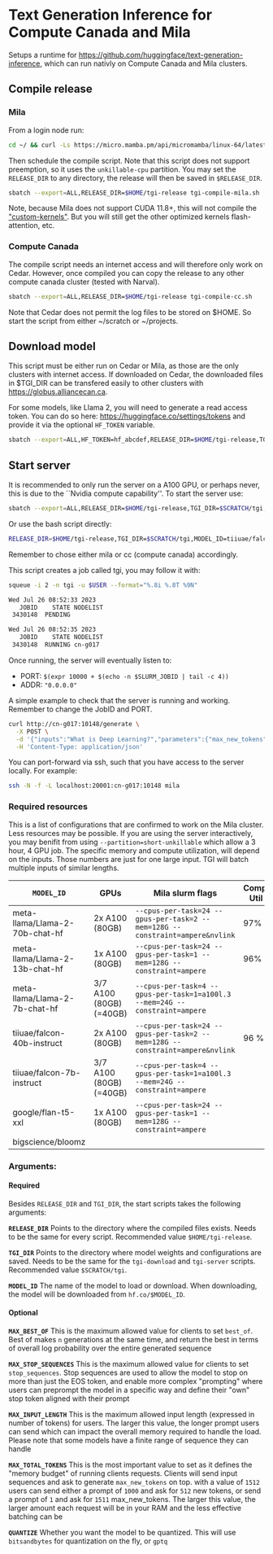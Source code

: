 # Text Generation Inference for Compute Canada and Mila

Setups a runtime for https://github.com/huggingface/text-generation-inference, which can run nativly on
Compute Canada and Mila clusters.

## Compile release

### Mila

From a login node run:

```bash
cd ~/ && curl -Ls https://micro.mamba.pm/api/micromamba/linux-64/latest | tar -xvj bin/micromamba
```

Then schedule the compile script. Note that this script does not support preemption, so it uses the
`unkillable-cpu` partition. You may set the `RELEASE_DIR` to any directory, the release will then be saved
in `$RELEASE_DIR`.

```bash
sbatch --export=ALL,RELEASE_DIR=$HOME/tgi-release tgi-compile-mila.sh
```

Note, because Mila does not support CUDA 11.8+, this will not compile the ["custom-kernels"](https://github.com/huggingface/text-generation-inference/tree/main/server/custom_kernels). But you will still get the other optimized kernels
flash-attention, etc.

### Compute Canada

The compile script needs an internet access and will therefore only work on Cedar. However, once compiled
you can copy the release to any other compute canada cluster (tested with Narval).

```bash
sbatch --export=ALL,RELEASE_DIR=$HOME/tgi-release tgi-compile-cc.sh
```

Note that Cedar does not permit the log files to be stored on $HOME. So start the script from either
~/scratch or ~/projects.

## Download model

This script must be either run on Cedar or Mila, as those are the only clusters with internet access. If downloaded on Cedar,
the downloaded files in $TGI_DIR can be transfered easily to other clusters with https://globus.alliancecan.ca.

For some models, like Llama 2, you will need to generate a read access token. You can do so here: https://huggingface.co/settings/tokens and provide it via the optional `HF_TOKEN` variable.

```bash
sbatch --export=ALL,HF_TOKEN=hf_abcdef,RELEASE_DIR=$HOME/tgi-release,TGI_DIR=$SCRATCH/tgi,MODEL_ID=tiiuae/falcon-7b-instruct tgi-download-{mila,cc}.sh
```

## Start server

It is recommended to only run the server on a A100 GPU, or perhaps never, this is due to the ``Nvidia compute capability''. To start the server use:

```bash
sbatch --export=ALL,RELEASE_DIR=$HOME/tgi-release,TGI_DIR=$SCRATCH/tgi,MODEL_ID=tiiuae/falcon-7b-instruct tgi-server-{mila,cc}.sh
```

Or use the bash script directly:

```bash
RELEASE_DIR=$HOME/tgi-release,TGI_DIR=$SCRATCH/tgi,MODEL_ID=tiiuae/falcon-7b-instruct bash tgi-server-{mila,cc}.sh
```

Remember to chose either mila or cc (compute canada) accordingly.

This script creates a job called tgi, you may follow it with:

```bash
squeue -i 2 -n tgi -u $USER --format="%.8i %.8T %9N"

Wed Jul 26 08:52:33 2023
   JOBID    STATE NODELIST
 3430148  PENDING

Wed Jul 26 08:52:35 2023
   JOBID    STATE NODELIST
 3430148  RUNNING cn-g017
```

Once running, the server will eventually listen to:
* PORT: `$(expr 10000 + $(echo -n $SLURM_JOBID | tail -c 4))`
* ADDR: `"0.0.0.0"`

A simple example to check that the server is running and working.
Remember to change the JobID and PORT.

```bash
curl http://cn-g017:10148/generate \
  -X POST \
  -d '{"inputs":"What is Deep Learning?","parameters":{"max_new_tokens":20}}' \
  -H 'Content-Type: application/json'
```

You can port-forward via ssh, such that you have access to the server locally. For example:

```bash
ssh -N -f -L localhost:20001:cn-g017:10148 mila
```

### Required resources

This is a list of configurations that are confirmed to work on the Mila cluster. Less resources may
be possible. If you are using the server interactively, you may benifit from using
`--partition=short-unkillable` which allow a 3 hour, 4 GPU job. The specific memory and compute
utilization, will depend on the inputs. Those numbers are just for one large input. TGI will batch
multiple inputs of similar lengths.

| `MODEL_ID`                     | GPUs                    | Mila slurm flags                                                             | Comp. Util | Mem Util. |
| ------------------------------ | ----------------------- | ---------------------------------------------------------------------------- | ---------- | --------- |
| meta-llama/Llama-2-70b-chat-hf | 2x A100 (80GB)          | `--cpus-per-task=24 --gpus-per-task=2 --mem=128G --constraint=ampere&nvlink` | 97%        | 82%       |
| meta-llama/Llama-2-13b-chat-hf | 1x A100 (80GB)          | `--cpus-per-task=24 --gpus-per-task=1 --mem=128G --constraint=ampere`        | 96%        | 73%       |
| meta-llama/Llama-2-7b-chat-hf  | 3/7 A100 (80GB) (=40GB) | `--cpus-per-task=4 --gpus-per-task=1=a100l.3 --mem=24G --constraint=ampere`  |            |           |
| tiiuae/falcon-40b-instruct     | 2x A100 (80GB)          | `--cpus-per-task=24 --gpus-per-task=2 --mem=128G --constraint=ampere&nvlink` | 96 %       | 76 %      |
| tiiuae/falcon-7b-instruct      | 3/7 A100 (80GB) (=40GB) | `--cpus-per-task=4 --gpus-per-task=1=a100l.3 --mem=24G --constraint=ampere`  |            |           |
| google/flan-t5-xxl             | 1x A100 (80GB)          | `--cpus-per-task=24 --gpus-per-task=1 --mem=128G --constraint=ampere`        |            |           |
| bigscience/bloomz              |                         |                                                                              |            |           |

### Arguments:

#### Required

Besides `RELEASE_DIR` and `TGI_DIR`, the start scripts takes the following arguments:

**`RELEASE_DIR`**
Points to the directory where the compiled files exists. Needs to be the same for every script. Recommended
  value `$HOME/tgi-release`.


**`TGI_DIR`**
Points to the directory where model weights and configurations are saved. Needs to be the same for the
  `tgi-download` and `tgi-server` scripts. Recommended value `$SCRATCH/tgi`.

**`MODEL_ID`**
The name of the model to load or download. When downloading, the model will be downloaded from `hf.co/$MODEL_ID`.

#### Optional

**`MAX_BEST_OF`**
This is the maximum allowed value for clients to set `best_of`. Best of makes `n` generations at the same time,
  and return the best in terms of overall log probability over the entire generated sequence

**`MAX_STOP_SEQUENCES`**
This is the maximum allowed value for clients to set `stop_sequences`. Stop sequences are used to allow the
  model to stop on more than just the EOS token, and enable more complex "prompting" where users can preprompt
  the model in a specific way and define their "own" stop token aligned with their prompt

**`MAX_INPUT_LENGTH`**
This is the maximum allowed input length (expressed in number of tokens) for users. The larger this value,
  the longer prompt users can send which can impact the overall memory required to handle the load. Please note
  that some models have a finite range of sequence they can handle

**`MAX_TOTAL_TOKENS`**
This is the most important value to set as it defines the "memory budget" of running clients requests.
  Clients will send input sequences and ask to generate `max_new_tokens` on top. with a value of `1512` users
  can send either a prompt of `1000` and ask for `512` new tokens, or send a prompt of `1` and ask for `1511`
  max_new_tokens. The larger this value, the larger amount each request will be in your RAM and the less
  effective batching can be

**`QUANTIZE`**
Whether you want the model to be quantized. This will use `bitsandbytes` for quantization on the fly, or `gptq`
